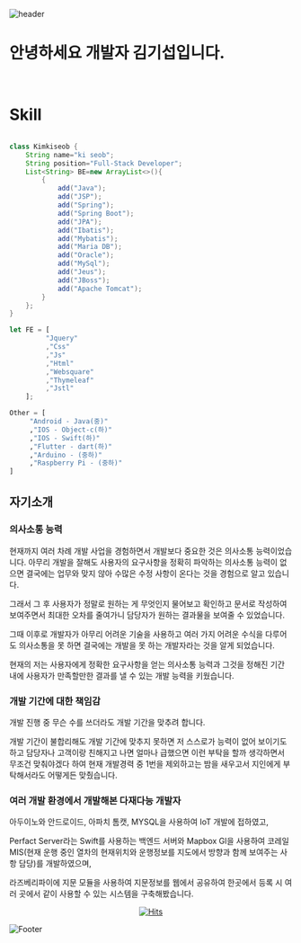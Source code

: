 ![header](https://capsule-render.vercel.app/api?type=waving&color=white&height=200&section=header&text=&fontSize=0)

<H1> 안녕하세요 개발자 김기섭입니다. </H1>
<br>

# Skill
```java

class Kimkiseob {
	String name="ki seob";
	String position="Full-Stack Developer";
	List<String> BE=new ArrayList<>(){
		{
			add("Java");
			add("JSP");
			add("Spring");
			add("Spring Boot");
			add("JPA");
			add("Ibatis");
			add("Mybatis");
			add("Maria DB");
			add("Oracle");
			add("MySql");
			add("Jeus");
			add("JBoss");
			add("Apache Tomcat");
		}
	};
}
```

```javaScript
let FE = [
         "Jquery"
         ,"Css"
         ,"Js"
         ,"Html"
         ,"Websquare"
         ,"Thymeleaf"
         ,"Jstl"
	];
```

```python
Other = [
     "Android - Java(중)"
     ,"IOS - Object-c(하)"
     ,"IOS - Swift(하)"
     ,"Flutter - dart(하)"
     ,"Arduino - (중하)"
     ,"Raspberry Pi - (중하)"
] 
```
## 자기소개 

### 의사소통 능력
현재까지 여러 차례 개발 사업을 경험하면서 개발보다 중요한 것은 의사소통 능력이었습니다.
아무리 개발을 잘해도 사용자의 요구사항을 정확히 파악하는 의사소통 능력이 없으면 결국에는 업무와 맞지 않아 수많은 수정 사항이 온다는 것을 경험으로 알고 있습니다.

그래서 그 후 사용자가 정말로 원하는 게 무엇인지 물어보고 확인하고 문서로 작성하여 보여주면서 최대한 오차를 줄여가니 담당자가 원하는 결과물을 보여줄 수 있었습니다.

그때 이후로 개발자가 아무리 어려운 기술을 사용하고 여러 가지 어려운 수식을 다루어도 의사소통을 못 하면 결국에는 개발을 못 하는 개발자라는 것을 알게 되었습니다.

현재의 저는 사용자에게 정확한 요구사항을 얻는 의사소통 능력과 그것을 정해진 기간 내에 사용자가 만족할만한 결과를 낼 수 있는 개발 능력을 키웠습니다.

### 개발 기간에 대한 책임감
개발 진행 중 무슨 수를 쓰더라도 개발 기간을 맞추려 합니다.

개발 기간이 불합리해도 개발 기간에 맞추지 못하면 저 스스로가 능력이 없어 보이기도 하고 담당자나 고객이랑 친해지고 나면 얼마나 급했으면 이런 부탁을 할까 생각하면서 무조건 맞춰야겠다 하여 현재 개발경력 중 1번을 제외하고는 밤을 새우고서 지인에게 부탁해서라도 어떻게든 맞췄습니다.

### 여러 개발 환경에서 개발해본 다재다능 개발자
아두이노와 안드로이드, 아파치 톰캣, MYSQL을 사용하여 IoT 개발에 접하였고,

Perfact Server라는 Swift를 사용하는 백엔드 서버와 Mapbox Gl을 사용하여 코레일 MIS(현재 운행 중인 열차의 현재위치와 운행정보를 지도에서 방향과 함께 보여주는 사항 담당)를 개발하였으며,

라즈베리파이에 지문 모듈을 사용하여 지문정보를 웹에서 공유하여 한곳에서 등록 시 여러 곳에서 같이 사용할 수 있는 시스템을 구축해봤습니다.

  
<div align=center>

[![Hits](https://hits.seeyoufarm.com/api/count/incr/badge.svg?url=https%3A%2F%2Fgithub.com%2Fkimkisum%2Fkimkisum&count_bg=%2379C83D&title_bg=%23555555&icon=&icon_color=%23E7E7E7&title=hits&edge_flat=false)](https://hits.seeyoufarm.com)

</div>

![Footer](https://capsule-render.vercel.app/api?type=waving&color=white&height=200&section=footer)

